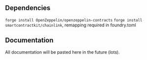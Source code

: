## Dependencies
`forge install OpenZeppelin/openzeppelin-contracts`
`forge install smartcontractkit/chainlink`, remapping required in foundry.toml

## Documentation
All documentation will be pasted here in the future (lots).